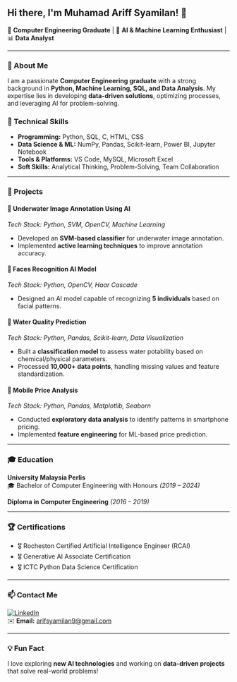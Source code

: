 ## Hi there, I'm **Muhamad Ariff Syamilan**! 👋

🚀 **Computer Engineering Graduate** | 🤖 **AI & Machine Learning Enthusiast** | 📊 **Data Analyst**

---


### 📌 About Me

I am a passionate **Computer Engineering graduate** with a strong background in **Python, Machine Learning, SQL, and Data Analysis**. My expertise lies in developing **data-driven solutions**, optimizing processes, and leveraging AI for problem-solving.

### 🔧 Technical Skills

- **Programming:** Python, SQL, C, HTML, CSS
- **Data Science & ML:** NumPy, Pandas, Scikit-learn, Power BI, Jupyter Notebook
- **Tools & Platforms:** VS Code, MySQL, Microsoft Excel
- **Soft Skills:** Analytical Thinking, Problem-Solving, Team Collaboration

---

### 📂 Projects

#### 🔹 Underwater Image Annotation Using AI
*Tech Stack: Python, SVM, OpenCV, Machine Learning*
- Developed an **SVM-based classifier** for underwater image annotation.
- Implemented **active learning techniques** to improve annotation accuracy.

#### 🔹 Faces Recognition AI Model
*Tech Stack: Python, OpenCV, Haar Cascade*
- Designed an AI model capable of recognizing **5 individuals** based on facial patterns.

#### 🔹 Water Quality Prediction
*Tech Stack: Python, Pandas, Scikit-learn, Data Visualization*
- Built a **classification model** to assess water potability based on chemical/physical parameters.
- Processed **10,000+ data points**, handling missing values and feature standardization.

#### 🔹 Mobile Price Analysis
*Tech Stack: Python, Pandas, Matplotlib, Seaborn*
- Conducted **exploratory data analysis** to identify patterns in smartphone pricing.
- Implemented **feature engineering** for ML-based price prediction.

---

### 🎓 Education

**University Malaysia Perlis**  
🎓 Bachelor of Computer Engineering with Honours *(2019 – 2024)*

**Diploma in Computer Engineering** *(2016 – 2019)*

---

### 🏆 Certifications

- 🎖 Rocheston Certified Artificial Intelligence Engineer (RCAI)
- 🎖 Generative AI Associate Certification
- 🎖 ICTC Python Data Science Certification

---

### 📫 Contact Me

[![LinkedIn](https://img.shields.io/badge/LinkedIn-Connect-blue?style=for-the-badge&logo=linkedin)](https://linkedin.com/in/arifsyamilan)  
✉️ **Email:** arifsyamilan9@gmail.com

---

### 💡 Fun Fact

I love exploring **new AI technologies** and working on **data-driven projects** that solve real-world problems!

